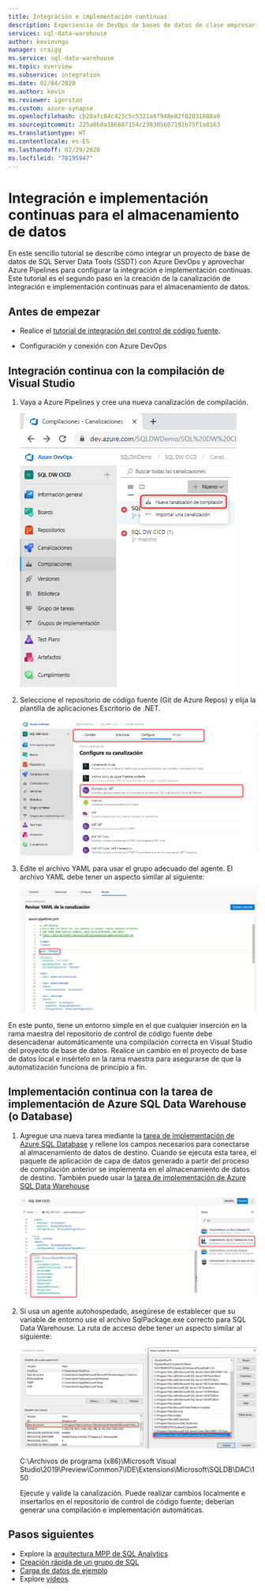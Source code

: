 ```yaml
---
title: Integración e implementación continuas
description: Experiencia de DevOps de bases de datos de clase empresarial para el almacenamiento de datos con compatibilidad integrada con integración e implementación continuas mediante Azure Pipelines.
services: sql-data-warehouse
author: kevinvngo
manager: craigg
ms.service: sql-data-warehouse
ms.topic: overview
ms.subservice: integration
ms.date: 02/04/2020
ms.author: kevin
ms.reviewer: igorstan
ms.custom: azure-synapse
ms.openlocfilehash: cb28afc84c423c5c5321a8f948e82f82031888a0
ms.sourcegitcommit: 225a0b8a186687154c238305607192b75f1a8163
ms.translationtype: HT
ms.contentlocale: es-ES
ms.lasthandoff: 02/29/2020
ms.locfileid: "78195947"
---
```

# <a name="continuous-integration-and-deployment-for-data-warehousing"></a>Integración e implementación continuas para el almacenamiento de datos

En este sencillo tutorial se describe cómo integrar un proyecto de base de datos de SQL Server Data Tools (SSDT) con Azure DevOps y aprovechar Azure Pipelines para configurar la integración e implementación continuas. Este tutorial es el segundo paso en la creación de la canalización de integración e implementación continuas para el almacenamiento de datos. 

## <a name="before-you-begin"></a>Antes de empezar

- Realice el [tutorial de integración del control de código fuente](https://docs.microsoft.com/azure/sql-data-warehouse/sql-data-warehouse-source-control-integration).

- Configuración y conexión con Azure DevOps


## <a name="continuous-integration-with-visual-studio-build"></a>Integración continua con la compilación de Visual Studio

1. Vaya a Azure Pipelines y cree una nueva canalización de compilación.

      ![Nueva canalización](media/sql-data-warehouse-continuous-integration-and-deployment/1-new-build-pipeline.png "Nueva canalización")

2. Seleccione el repositorio de código fuente (Git de Azure Repos) y elija la plantilla de aplicaciones Escritorio de .NET.

      ![Configuración de la canalización](media/sql-data-warehouse-continuous-integration-and-deployment/2-pipeline-setup.png "Configuración de la canalización") 

3. Edite el archivo YAML para usar el grupo adecuado del agente. El archivo YAML debe tener un aspecto similar al siguiente:

      ![YAML](media/sql-data-warehouse-continuous-integration-and-deployment/3-yaml-file.png "YAML")

En este punto, tiene un entorno simple en el que cualquier inserción en la rama maestra del repositorio de control de código fuente debe desencadenar automáticamente una compilación correcta en Visual Studio del proyecto de base de datos. Realice un cambio en el proyecto de base de datos local e insértelo en la rama maestra para asegurarse de que la automatización funciona de principio a fin.


## <a name="continuous-deployment-with-the-azure-sql-data-warehouse-or-database-deployment-task"></a>Implementación continua con la tarea de implementación de Azure SQL Data Warehouse (o Database)

1. Agregue una nueva tarea mediante la [tarea de implementación de Azure SQL Database](https://docs.microsoft.com/azure/devops/pipelines/tasks/deploy/sql-azure-dacpac-deployment?view=azure-devops) y rellene los campos necesarios para conectarse al almacenamiento de datos de destino. Cuando se ejecuta esta tarea, el paquete de aplicación de capa de datos generado a partir del proceso de compilación anterior se implementa en el almacenamiento de datos de destino. También puede usar la [tarea de implementación de Azure SQL Data Warehouse](https://marketplace.visualstudio.com/items?itemName=ms-sql-dw.SQLDWDeployment) 

      ![Tarea de implementación](media/sql-data-warehouse-continuous-integration-and-deployment/4-deployment-task.png "Tarea de implementación")

2. Si usa un agente autohospedado, asegúrese de establecer que su variable de entorno use el archivo SqlPackage.exe correcto para SQL Data Warehouse. La ruta de acceso debe tener un aspecto similar al siguiente:

      ![Variable de entorno](media/sql-data-warehouse-continuous-integration-and-deployment/5-environment-variable-preview.png "Variable de entorno")

   C:\Archivos de programa (x86)\Microsoft Visual Studio\2019\Preview\Common7\IDE\Extensions\Microsoft\SQLDB\DAC\150  

   Ejecute y valide la canalización. Puede realizar cambios localmente e insertarlos en el repositorio de control de código fuente; deberían generar una compilación e implementación automáticas.

## <a name="next-steps"></a>Pasos siguientes

- Explore la [arquitectura MPP de SQL Analytics](massively-parallel-processing-mpp-architecture.md)
- [Creación rápida de un grupo de SQL](create-data-warehouse-portal.md)
- [Carga de datos de ejemplo](sql-data-warehouse-load-sample-databases.md)
- Explore [vídeos](/azure/sql-data-warehouse/sql-data-warehouse-videos).

